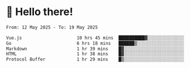 # 👋 Hello there!

<!--START_SECTION:waka-->

```txt
From: 12 May 2025 - To: 19 May 2025

Vue.js                     10 hrs 45 mins  ██████████▓░░░░░░░░░░░░░░   42.18 %
Go                         6 hrs 18 mins   ██████▒░░░░░░░░░░░░░░░░░░   24.74 %
Markdown                   1 hr 39 mins    █▓░░░░░░░░░░░░░░░░░░░░░░░   06.51 %
HTML                       1 hr 38 mins    █▓░░░░░░░░░░░░░░░░░░░░░░░   06.44 %
Protocol Buffer            1 hr 29 mins    █▒░░░░░░░░░░░░░░░░░░░░░░░   05.83 %
```

<!--END_SECTION:waka-->
